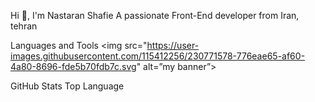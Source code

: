 Hi 👋, I'm Nastaran Shafie
A passionate Front-End developer from Iran, tehran

Languages and Tools
<img src="https://user-images.githubusercontent.com/115412256/230771578-776eae65-af60-4a80-8696-fde5b70fdb7c.svg" alt=”my banner”>

GitHub Stats Top Language
